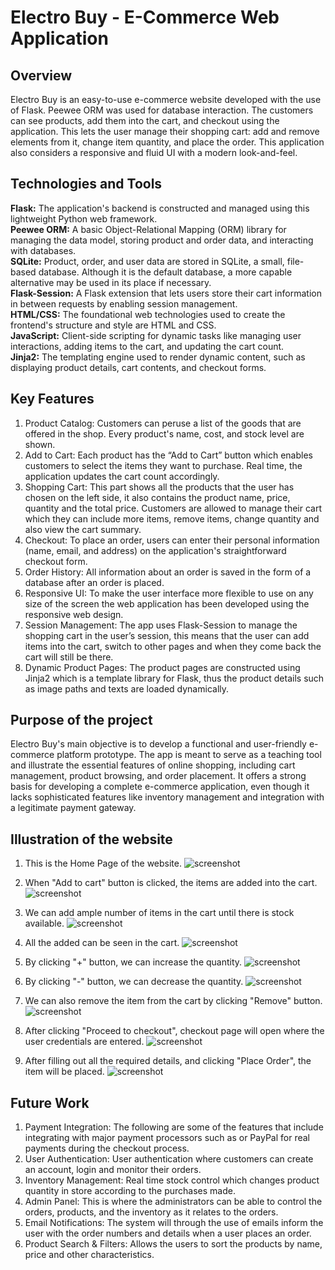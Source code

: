 # Electro Buy - E-Commerce Web Application
## Overview
Electro Buy is an easy-to-use e-commerce website developed with the use of Flask. Peewee ORM was used for database interaction. The customers can see products, add them into the cart, and checkout using the application. This lets the user manage their shopping cart: add and remove elements from it, change item quantity, and place the order. This application also considers a responsive and fluid UI with a modern look-and-feel.

## Technologies and Tools
**Flask:** The application's backend is constructed and managed using this lightweight Python web framework. <br/>
**Peewee ORM:** A basic Object-Relational Mapping (ORM) library for managing the data model, storing product and order data, and interacting with databases. <br/>
**SQLite:** Product, order, and user data are stored in SQLite, a small, file-based database. Although it is the default database, a more capable alternative may be used in its place if necessary. <br/>
**Flask-Session:** A Flask extension that lets users store their cart information in between requests by enabling session management. <br/>
**HTML/CSS:** The foundational web technologies used to create the frontend's structure and style are HTML and CSS. <br/>
**JavaScript:** Client-side scripting for dynamic tasks like managing user interactions, adding items to the cart, and updating the cart count. <br/>
**Jinja2:** The templating engine used to render dynamic content, such as displaying product details, cart contents, and checkout forms. <br/>

## Key Features
1. Product Catalog: Customers can peruse a list of the goods that are offered in the shop. Every product's name, cost, and stock level are shown. 
4. Add to Cart: Each product has the “Add to Cart” button which enables customers to select the items they want to purchase. Real time, the application updates the cart count accordingly.
3. Shopping Cart: This part shows all the products that the user has chosen on the left side, it also contains the product name, price, quantity and the total price. Customers are allowed to manage their cart which they can include more items, remove items, change quantity and also view the cart summary.
4. Checkout: To place an order, users can enter their personal information (name, email, and address) on the application's straightforward checkout form. 
5. Order History: All information about an order is saved in the form of a database after an order is placed. <br/>
6. Responsive UI: To make the user interface more flexible to use on any size of the screen the web application has been developed using the responsive web design. <br/>
7. Session Management: The app uses Flask-Session to manage the shopping cart in the user’s session, this means that the user can add items into the cart, switch to other pages and when they come back the cart will still be there. <br/>
8. Dynamic Product Pages: The product pages are constructed using Jinja2 which is a template library for Flask, thus the product details such as image paths and texts are loaded dynamically.

## Purpose of the project
Electro Buy's main objective is to develop a functional and user-friendly e-commerce platform prototype. The app is meant to serve as a teaching tool and illustrate the essential features of online shopping, including cart management, product browsing, and order placement. It offers a strong basis for developing a complete e-commerce application, even though it lacks sophisticated features like inventory management and integration with a legitimate payment gateway.

## Illustration of the website
1. This is the Home Page of the website.
![screenshot](Webpage/Home_page.png)<br/>

2. When "Add to cart" button is clicked, the items are added into the cart.
![screenshot](Webpage/Adding_to_cart.png)<br/>

3. We can add ample number of items in the cart until there is stock available.
![screenshot](Webpage/Adding_many_items.png)<br/>

4. All the added can be seen in the cart.
![screenshot](Webpage/Cart.png)<br/>

5. By clicking "+" button, we can increase the quantity.
![screenshot](Webpage/Increasing_quantity.png)<br/>

6. By clicking "-" button, we can decrease the quantity.
![screenshot](Webpage/Decreasing_quantity.png)<br/>

7. We can also remove the item from the cart by clicking "Remove" button.
![screenshot](Webpage/Removing_from_cart.png)<br/>

8. After clicking "Proceed to checkout", checkout page will open where the user credentials are entered.
![screenshot](Webpage/Checkout.png)<br/>

9. After filling out all the required details, and clicking "Place Order", the item will be placed.
![screenshot](Webpage/Order_history.png)

## Future Work
1. Payment Integration: The following are some of the features that include integrating with major payment processors such as or PayPal for real payments during the checkout process.
2. User Authentication: User authentication where customers can create an account, login and monitor their orders.
3. Inventory Management: Real time stock control which changes product quantity in store according to the purchases made.
4. Admin Panel: This is where the administrators can be able to control the orders, products, and the inventory as it relates to the orders.
5. Email Notifications: The system will through the use of emails inform the user with the order numbers and details when a user places an order.
6. Product Search & Filters: Allows the users to sort the products by name, price and other characteristics.
